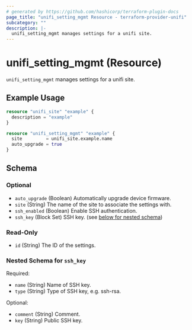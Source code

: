 ```yaml
---
# generated by https://github.com/hashicorp/terraform-plugin-docs
page_title: "unifi_setting_mgmt Resource - terraform-provider-unifi"
subcategory: ""
description: |-
  unifi_setting_mgmt manages settings for a unifi site.
---
```


# unifi_setting_mgmt (Resource)

`unifi_setting_mgmt` manages settings for a unifi site.

## Example Usage

```terraform
resource "unifi_site" "example" {
  description = "example"
}

resource "unifi_setting_mgmt" "example" {
  site         = unifi_site.example.name
  auto_upgrade = true
}
```

<!-- schema generated by tfplugindocs -->

## Schema

### Optional

- `auto_upgrade` (Boolean) Automatically upgrade device firmware.
- `site` (String) The name of the site to associate the settings with.
- `ssh_enabled` (Boolean) Enable SSH authentication.
- `ssh_key` (Block Set) SSH key. (see [below for nested schema](#nestedblock--ssh_key))

### Read-Only

- `id` (String) The ID of the settings.

<a id="nestedblock--ssh_key"></a>

### Nested Schema for `ssh_key`

Required:

- `name` (String) Name of SSH key.
- `type` (String) Type of SSH key, e.g. ssh-rsa.

Optional:

- `comment` (String) Comment.
- `key` (String) Public SSH key.
